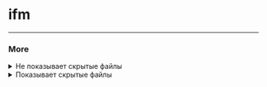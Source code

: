 # ifm





___

### More

<details>
  <summary>Не показывает скрытые файлы</summary>
  <img src=".img/img1.png" alt="IMAGE" width="400">
</details>

<details>
  <summary>Показывает скрытые файлы</summary>
  <img src=".img/img2.png" alt="IMAGE" width="400">
</details>

